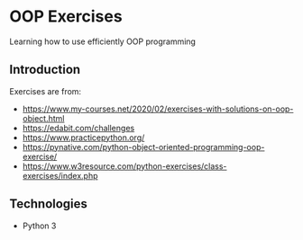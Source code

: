 # OOP Exercises
Learning how to use efficiently OOP programming 

## Introduction

Exercises are from: 
- https://www.my-courses.net/2020/02/exercises-with-solutions-on-oop-object.html
- https://edabit.com/challenges
- https://www.practicepython.org/
- https://pynative.com/python-object-oriented-programming-oop-exercise/
- https://www.w3resource.com/python-exercises/class-exercises/index.php

## Technologies
- Python 3
